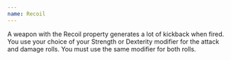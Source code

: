 ```yaml
---
name: Recoil
---
```

A weapon with the Recoil property generates a lot of kickback when fired. You use your choice of 
your Strength or Dexterity modifier for the attack and damage rolls. You must use the same modifier 
for both rolls.
